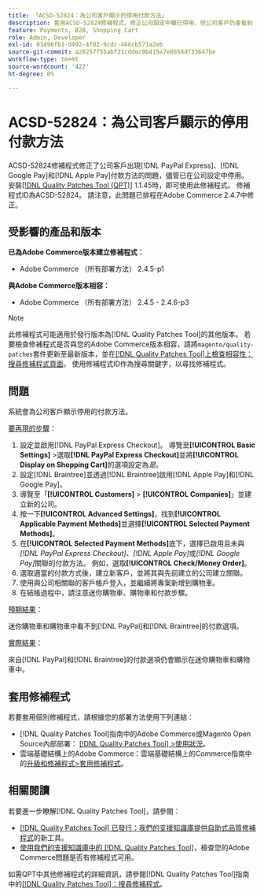 ```yaml
---
title: 「ACSD-52824：為公司客戶顯示的停用付款方法」
description: 套用ACSD-52824修補程式，修正公司設定中雖已停用，但公司客戶仍會看到 [!DNL PayPal Express], [!DNL Google Pay], and [!DNL Apple Pay] 付款方法的Adobe Commerce問題。
feature: Payments, B2B, Shopping Cart
role: Admin, Developer
exl-id: 03496fb1-d492-4f02-9cdc-466cb571a2eb
source-git-commit: a28257f55abf21cddec9b415e7e8858df33647be
workflow-type: tm+mt
source-wordcount: '422'
ht-degree: 0%

---
```


# ACSD-52824：為公司客戶顯示的停用付款方法

ACSD-52824修補程式修正了公司客戶出現[!DNL PayPal Express]、[!DNL Google Pay]和[!DNL Apple Pay]付款方法的問題，儘管已在公司設定中停用。 安裝[[!DNL Quality Patches Tool (QPT)]](/help/announcements/adobe-commerce-announcements/magento-quality-patches-released-new-tool-to-self-serve-quality-patches.md) 1.1.45時，即可使用此修補程式。 修補程式ID為ACSD-52824。 請注意，此問題已排程在Adobe Commerce 2.4.7中修正。

## 受影響的產品和版本

**已為Adobe Commerce版本建立修補程式：**

* Adobe Commerce （所有部署方法） 2.4.5-p1

**與Adobe Commerce版本相容：**

* Adobe Commerce （所有部署方法） 2.4.5 - 2.4.6-p3

>[!NOTE]
>
>此修補程式可能適用於發行版本為[!DNL Quality Patches Tool]的其他版本。 若要檢查修補程式是否與您的Adobe Commerce版本相容，請將`magento/quality-patches`套件更新至最新版本，並在[[!DNL Quality Patches Tool]上檢查相容性：搜尋修補程式頁面](https://experienceleague.adobe.com/tools/commerce-quality-patches/index.html?lang=zh-Hant)。 使用修補程式ID作為搜尋關鍵字，以尋找修補程式。

## 問題

系統會為公司客戶顯示停用的付款方法。

<u>要再現的步驟</u>：

1. 設定並啟用[!DNL PayPal Express Checkout]。 導覽至&#x200B;**[!UICONTROL Basic Settings]** >選取&#x200B;**[!DNL PayPal Express Checkout]**&#x200B;並將&#x200B;**[!UICONTROL Display on Shopping Cart]**&#x200B;的選項設定為&#x200B;*是*。
1. 設定[!DNL Braintree]並透過[!DNL Braintree]啟用[!DNL Apple Pay]和[!DNL Google Pay]。
1. 導覽至「**[!UICONTROL Customers]** > **[!UICONTROL Companies]**」並建立新的公司。
1. 按一下&#x200B;**[!UICONTROL Advanced Settings]**，找到&#x200B;**[!UICONTROL Applicable Payment Methods]**&#x200B;並選擇&#x200B;**[!UICONTROL Selected Payment Methods]**。
1. 在&#x200B;**[!UICONTROL Selected Payment Methods]**&#x200B;底下，選擇已啟用且未與&#x200B;*[!DNL PayPal Express Checkout]*、*[!DNL Apple Pay]*&#x200B;或&#x200B;*[!DNL Google Pay]*&#x200B;關聯的付款方法。 例如，選取&#x200B;**[!UICONTROL Check/Money Order]**。
1. 選取適當的付款方式後，建立新客戶，並將其與先前建立的公司建立關聯。
1. 使用與公司相關聯的客戶帳戶登入，並繼續將專案新增到購物車。
1. 在結帳過程中，請注意迷你購物車、購物車和付款步驟。

<u>預期結果</u>：

迷你購物車和購物車中看不到[!DNL PayPal]和[!DNL Braintree]的付款選項。

<u>實際結果</u>：

來自[!DNL PayPal]和[!DNL Braintree]的付款選項仍會顯示在迷你購物車和購物車中。

## 套用修補程式

若要套用個別修補程式，請根據您的部署方法使用下列連結：

* [!DNL Quality Patches Tool]指南中的Adobe Commerce或Magento Open Source內部部署： [[!DNL Quality Patches Tool] >使用狀況](https://experienceleague.adobe.com/docs/commerce-operations/tools/quality-patches-tool/usage.html?lang=zh-Hant)。
* 雲端基礎結構上的Adobe Commerce：雲端基礎結構上的Commerce指南中的[升級和修補程式>套用修補程式](https://experienceleague.adobe.com/docs/commerce-cloud-service/user-guide/develop/upgrade/apply-patches.html?lang=zh-Hant)。

## 相關閱讀

若要進一步瞭解[!DNL Quality Patches Tool]，請參閱：

* [[!DNL Quality Patches Tool] 已發行：我們的支援知識庫提供自助式品質修補程式](/help/announcements/adobe-commerce-announcements/magento-quality-patches-released-new-tool-to-self-serve-quality-patches.md)的新工具。
* [使用我們的支援知識庫中的 [!DNL Quality Patches Tool]](/help/support-tools/patches-available-in-qpt-tool/check-patch-for-magento-issue-with-magento-quality-patches.md)，檢查您的Adobe Commerce問題是否有修補程式可用。

如需QPT中其他修補程式的詳細資訊，請參閱[!DNL Quality Patches Tool]指南中的[[!DNL Quality Patches Tool]：搜尋修補程式](https://experienceleague.adobe.com/tools/commerce-quality-patches/index.html?lang=zh-Hant)。
